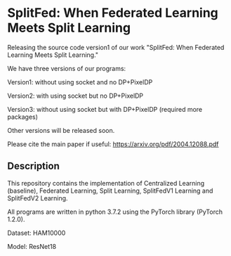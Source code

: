 # SplitFed: When Federated Learning Meets Split Learning

Releasing the source code version1 of our work "SplitFed: When Federated Learning Meets Split Learning."

We have three versions of our programs:

Version1: without using socket and no DP+PixelDP

Version2: with using socket but no DP+PixelDP

Version3: without using socket but with DP+PixelDP (required more packages)

Other versions will be released soon.

Please cite the main paper if useful: https://arxiv.org/pdf/2004.12088.pdf


## Description

This repository contains the implementation of Centralized Learning (baseline), Federated Learning, Split Learning, SplitFedV1 Learning and SplitFedV2 Learning.

All programs are written in python 3.7.2 using the PyTorch library (PyTorch 1.2.0).

Dataset: HAM10000

Model: ResNet18
